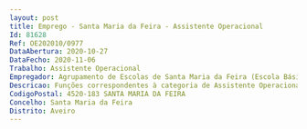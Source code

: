 ```yaml
--- 
layout: post
title: Emprego - Santa Maria da Feira - Assistente Operacional
Id: 81628
Ref: OE202010/0977
DataAbertura: 2020-10-27
DataFecho: 2020-11-06
Trabalho: Assistente Operacional
Empregador: Agrupamento de Escolas de Santa Maria da Feira (Escola Básica e Secundária de Santa Maria da Feira - Sede)
Descricao: Funções correspondentes à categoria de Assistente Operacional.
CodigoPostal: 4520-183 SANTA MARIA DA FEIRA
Concelho: Santa Maria da Feira
Distrito: Aveiro
--- 
```

